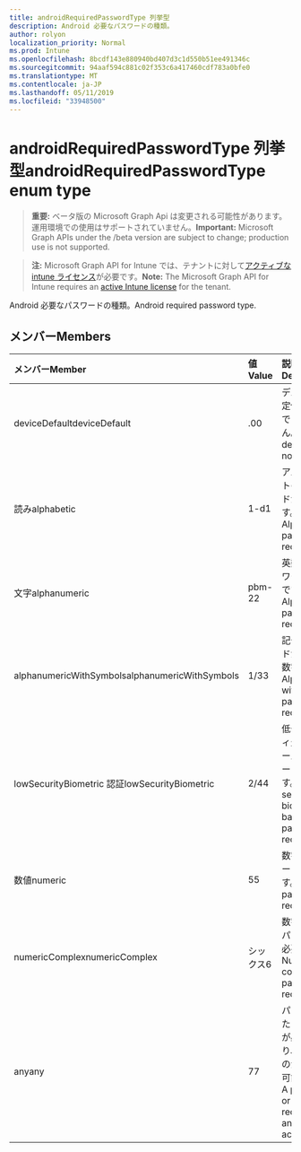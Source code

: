 ```yaml
---
title: androidRequiredPasswordType 列挙型
description: Android 必要なパスワードの種類。
author: rolyon
localization_priority: Normal
ms.prod: Intune
ms.openlocfilehash: 8bcdf143e880940bd407d3c1d550b51ee491346c
ms.sourcegitcommit: 94aaf594c881c02f353c6a417460cdf783a0bfe0
ms.translationtype: MT
ms.contentlocale: ja-JP
ms.lasthandoff: 05/11/2019
ms.locfileid: "33948500"
---
```

# <a name="androidrequiredpasswordtype-enum-type"></a><span data-ttu-id="b5e3f-103">androidRequiredPasswordType 列挙型</span><span class="sxs-lookup"><span data-stu-id="b5e3f-103">androidRequiredPasswordType enum type</span></span>

> <span data-ttu-id="b5e3f-104">**重要:** ベータ版の Microsoft Graph Api は変更される可能性があります。運用環境での使用はサポートされていません。</span><span class="sxs-lookup"><span data-stu-id="b5e3f-104">**Important:** Microsoft Graph APIs under the /beta version are subject to change; production use is not supported.</span></span>

> <span data-ttu-id="b5e3f-105">**注:** Microsoft Graph API for Intune では、テナントに対して[アクティブな intune ライセンス](https://go.microsoft.com/fwlink/?linkid=839381)が必要です。</span><span class="sxs-lookup"><span data-stu-id="b5e3f-105">**Note:** The Microsoft Graph API for Intune requires an [active Intune license](https://go.microsoft.com/fwlink/?linkid=839381) for the tenant.</span></span>

<span data-ttu-id="b5e3f-106">Android 必要なパスワードの種類。</span><span class="sxs-lookup"><span data-stu-id="b5e3f-106">Android required password type.</span></span>

## <a name="members"></a><span data-ttu-id="b5e3f-107">メンバー</span><span class="sxs-lookup"><span data-stu-id="b5e3f-107">Members</span></span>
|<span data-ttu-id="b5e3f-108">メンバー</span><span class="sxs-lookup"><span data-stu-id="b5e3f-108">Member</span></span>|<span data-ttu-id="b5e3f-109">値</span><span class="sxs-lookup"><span data-stu-id="b5e3f-109">Value</span></span>|<span data-ttu-id="b5e3f-110">説明</span><span class="sxs-lookup"><span data-stu-id="b5e3f-110">Description</span></span>|
|:---|:---|:---|
|<span data-ttu-id="b5e3f-111">deviceDefault</span><span class="sxs-lookup"><span data-stu-id="b5e3f-111">deviceDefault</span></span>|<span data-ttu-id="b5e3f-112">.0</span><span class="sxs-lookup"><span data-stu-id="b5e3f-112">0</span></span>|<span data-ttu-id="b5e3f-113">デバイスの既定値。意図的ではありません。</span><span class="sxs-lookup"><span data-stu-id="b5e3f-113">Device default value, no intent.</span></span>|
|<span data-ttu-id="b5e3f-114">読み</span><span class="sxs-lookup"><span data-stu-id="b5e3f-114">alphabetic</span></span>|<span data-ttu-id="b5e3f-115">1-d</span><span class="sxs-lookup"><span data-stu-id="b5e3f-115">1</span></span>|<span data-ttu-id="b5e3f-116">アルファベットのパスワードが必要です。</span><span class="sxs-lookup"><span data-stu-id="b5e3f-116">Alphabetic password required.</span></span>|
|<span data-ttu-id="b5e3f-117">文字</span><span class="sxs-lookup"><span data-stu-id="b5e3f-117">alphanumeric</span></span>|<span data-ttu-id="b5e3f-118">pbm-2</span><span class="sxs-lookup"><span data-stu-id="b5e3f-118">2</span></span>|<span data-ttu-id="b5e3f-119">英数字のパスワードが必要です。</span><span class="sxs-lookup"><span data-stu-id="b5e3f-119">Alphanumeric password required.</span></span>|
|<span data-ttu-id="b5e3f-120">alphanumericWithSymbols</span><span class="sxs-lookup"><span data-stu-id="b5e3f-120">alphanumericWithSymbols</span></span>|<span data-ttu-id="b5e3f-121">1/3</span><span class="sxs-lookup"><span data-stu-id="b5e3f-121">3</span></span>|<span data-ttu-id="b5e3f-122">記号パスワードが必要な英数字。</span><span class="sxs-lookup"><span data-stu-id="b5e3f-122">Alphanumeric with symbols password required.</span></span>|
|<span data-ttu-id="b5e3f-123">lowSecurityBiometric 認証</span><span class="sxs-lookup"><span data-stu-id="b5e3f-123">lowSecurityBiometric</span></span>|<span data-ttu-id="b5e3f-124">2/4</span><span class="sxs-lookup"><span data-stu-id="b5e3f-124">4</span></span>|<span data-ttu-id="b5e3f-125">低セキュリティ生体認証ベースのパスワードが必要です。</span><span class="sxs-lookup"><span data-stu-id="b5e3f-125">Low security biometrics based password required.</span></span>|
|<span data-ttu-id="b5e3f-126">数値</span><span class="sxs-lookup"><span data-stu-id="b5e3f-126">numeric</span></span>|<span data-ttu-id="b5e3f-127">5</span><span class="sxs-lookup"><span data-stu-id="b5e3f-127">5</span></span>|<span data-ttu-id="b5e3f-128">数字のパスワードが必要です。</span><span class="sxs-lookup"><span data-stu-id="b5e3f-128">Numeric password required.</span></span>|
|<span data-ttu-id="b5e3f-129">numericComplex</span><span class="sxs-lookup"><span data-stu-id="b5e3f-129">numericComplex</span></span>|<span data-ttu-id="b5e3f-130">シックス</span><span class="sxs-lookup"><span data-stu-id="b5e3f-130">6</span></span>|<span data-ttu-id="b5e3f-131">数字の複雑なパスワードが必要です。</span><span class="sxs-lookup"><span data-stu-id="b5e3f-131">Numeric complex password required.</span></span>|
|<span data-ttu-id="b5e3f-132">any</span><span class="sxs-lookup"><span data-stu-id="b5e3f-132">any</span></span>|<span data-ttu-id="b5e3f-133">7</span><span class="sxs-lookup"><span data-stu-id="b5e3f-133">7</span></span>|<span data-ttu-id="b5e3f-134">パスワードまたはパターンが必要であり、任意のものが受け入れ可能である。</span><span class="sxs-lookup"><span data-stu-id="b5e3f-134">A password or pattern is required, and any is acceptable.</span></span>|




